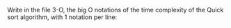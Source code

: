 Write in the file 3-O, the big O notations of the time complexity of the Quick sort algorithm, with 1 notation per line:
